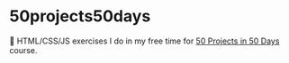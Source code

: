 # 50projects50days
🤸 HTML/CSS/JS exercises I do in my free time for [50 Projects in 50 Days](https://www.udemy.com/course/50-projects-50-days/) course.
